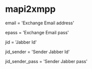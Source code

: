 # mapi2xmpp

email = 'Exchange Email address'

epass = 'Exchange Email pass'

jid = 'Jabber Id'

jid_sender = 'Sender Jabber Id'

jid_sender_pass = 'Sender Jabber pass'
